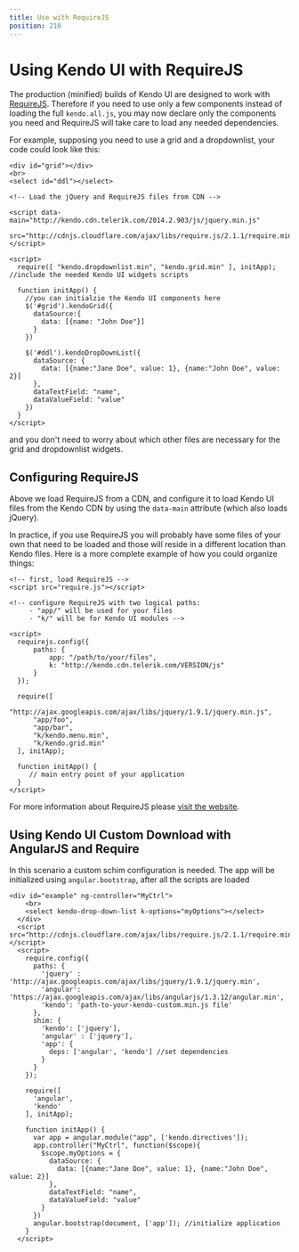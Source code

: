 ```yaml
---
title: Use with RequireJS
position: 210
---
```


# Using Kendo UI with RequireJS

The production (minified) builds of Kendo UI are designed to work with [RequireJS](http://requirejs.org/).  Therefore if you need to use only a few components instead of loading the full `kendo.all.js`, you may now declare only the components you need and RequireJS will take care to load any needed dependencies.

For example, supposing you need to use a grid and a dropdownlist, your code could look like this:

    <div id="grid"></div>
    <br>
    <select id="ddl"></select>

    <!-- Load the jQuery and RequireJS files from CDN -->

    <script data-main="http://kendo.cdn.telerik.com/2014.2.903/js/jquery.min.js"
            src="http://cdnjs.cloudflare.com/ajax/libs/require.js/2.1.1/require.min.js"></script>

    <script>
      require([ "kendo.dropdownlist.min", "kendo.grid.min" ], initApp); //include the needed Kendo UI widgets scripts

      function initApp() {
        //you can initialzie the Kendo UI components here
        $('#grid').kendoGrid({
          dataSource:{
            data: [{name: "John Doe"}]
          }
        })

        $('#ddl').kendoDropDownList({
          dataSource: {
            data: [{name:"Jane Doe", value: 1}, {name:"John Doe", value: 2}]
          },
          dataTextField: "name",
          dataValueField: "value"
        })
      }
    </script>

and you don't need to worry about which other files are necessary for the grid and dropdownlist widgets.

## Configuring RequireJS

Above we load RequireJS from a CDN, and configure it to load Kendo UI files from the Kendo CDN by using the `data-main` attribute (which also loads jQuery).

In practice, if you use RequireJS you will probably have some files of your own that need to be loaded and those will reside in a different location than Kendo files.  Here is a more complete example of how you could organize things:

    <!-- first, load RequireJS -->
    <script src="require.js"></script>

    <!-- configure RequireJS with two logical paths:
         - "app/" will be used for your files
         - "k/" will be for Kendo UI modules -->

    <script>
      requirejs.config({
          paths: {
              app: "/path/to/your/files",
              k: "http://kendo.cdn.telerik.com/VERSION/js"
          }
      });

      require([
          "http://ajax.googleapis.com/ajax/libs/jquery/1.9.1/jquery.min.js",
          "app/foo",
          "app/bar",
          "k/kendo.menu.min",
          "k/kendo.grid.min"
      ], initApp);

      function initApp() {
         // main entry point of your application
      }
    </script>

For more information about RequireJS please [visit the website](http://requirejs.org/).

## Using Kendo UI Custom Download with AngularJS and Require

In this scenario a custom schim configuration is needed. The app will be initialized using `angular.bootstrap`, after all the scripts are loaded

    <div id="example" ng-controller="MyCtrl">
        <br>
        <select kendo-drop-down-list k-options="myOptions"></select>
      </div>
      <script src="http://cdnjs.cloudflare.com/ajax/libs/require.js/2.1.1/require.min.js"></script>
      <script>
        require.config({
          paths: {
            'jquery' : 'http://ajax.googleapis.com/ajax/libs/jquery/1.9.1/jquery.min',
            'angular': 'https://ajax.googleapis.com/ajax/libs/angularjs/1.3.12/angular.min',
            'kendo': 'path-to-your-kendo-custom.min.js file'
          },
          shim: {
            'kendo': ['jquery'],
            'angular' : ['jquery'],
            'app': {
              deps: ['angular', 'kendo'] //set dependencies
            }
          }
        });

        require([
          'angular',
          'kendo'
        ], initApp);

        function initApp() {
          var app = angular.module("app", ['kendo.directives']);
          app.controller("MyCtrl", function($scope){
            $scope.myOptions = {
              dataSource: {
                data: [{name:"Jane Doe", value: 1}, {name:"John Doe", value: 2}]
              },
              dataTextField: "name",
              dataValueField: "value"
            }
          })
          angular.bootstrap(document, ['app']); //initialize application
        }
      </script>
